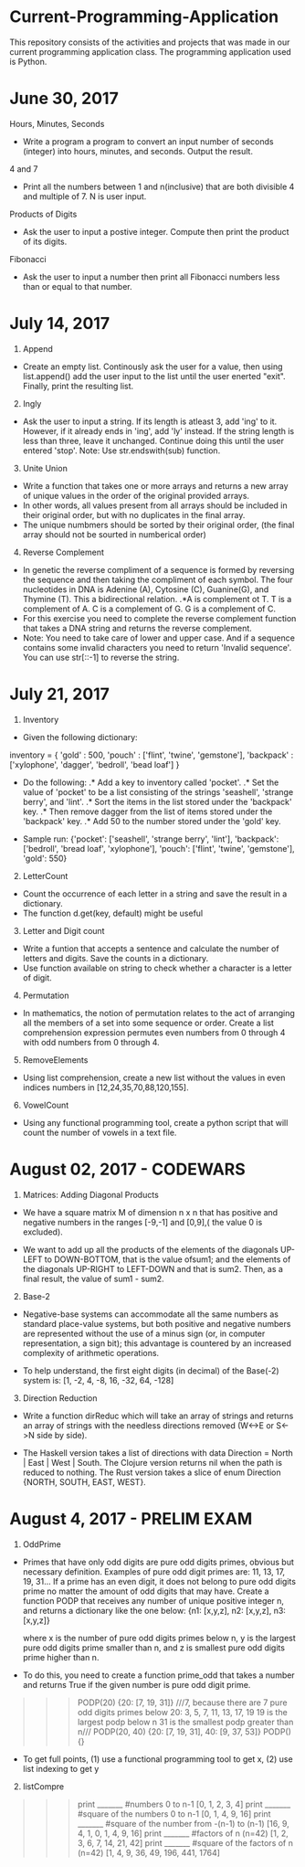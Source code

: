# Current-Programming-Application

This repository consists of the activities and projects that was made in our current programming application class. The programming application used is Python.

# June 30, 2017
Hours, Minutes, Seconds
* Write a program a program to convert an input number of seconds (integer) into hours, minutes, and seconds. Output the result.

4 and 7
* Print all the numbers between 1 and n(inclusive) that are both divisible 4 and multiple of 7. N is user input.

Products of Digits
* Ask the user to input a postive integer. Compute then print the product of its digits.

Fibonacci
* Ask the user to input a number then print all Fibonacci numbers less than or equal to that number.

# July 14, 2017
1. Append
* Create an empty list. Continously ask the user for a value, then using list.append() add the user input to the list until the user enerted "exit". Finally, print the resulting list.

2. Ingly
* Ask the user to input a string. If its length is atleast 3, add 'ing' to it. However, if it already ends in 'ing', add 'ly' instead. If the string length is less than three, leave it unchanged. Continue doing this until the user entered 'stop'. Note: Use str.endswith(sub) function.

3. Unite Union
* Write a function that takes one or more arrays and returns a new array of unique values in the order of the original provided arrays.
* In other words, all values present from all arrays should be included in their original order, but with no duplicates in the final array.
* The unique numbmers should be sorted by their original order, (the final array should not be sourted in numberical order)

4. Reverse Complement
* In genetic the reverse compliment of a sequence is formed by reversing the sequence and then taking the compliment of each symbol. The four nucleotides in DNA is Adenine (A), Cytosine (C), Guanine(G), and Thymine (T). This a bidirectional relation.
.*A is complement ot T. T is a complement of A. C is a complement of G. G is a complement of C.
* For this exercise you need to complete the reverse complement function that takes a DNA string and returns the reverse complement.
* Note: You need to take care of lower and upper case. And if a sequence contains some invalid characters you need to return 'Invalid sequence'. You can use str[::-1] to reverse the string.

# July 21, 2017
1. Inventory
* Given the following dictionary:

inventory = {
	'gold' : 500,
	'pouch' : ['flint', 'twine', 'gemstone'],
	'backpack' : ['xylophone', 'dagger', 'bedroll', 'bead loaf']
}

* Do the following:
.* Add a key to inventory called 'pocket'.
.* Set the value of 'pocket' to be a list consisting of the strings 'seashell', 'strange berry', and 'lint'.
.* Sort the items in the list stored under the 'backpack' key.
.* Then remove dagger from the list of items stored under the 'backpack' key.
.* Add 50 to the number stored under the 'gold' key.

* Sample run: {'pocket': ['seashell', 'strange berry', 'lint'], 'backpack': ['bedroll', 'bread loaf', 'xylophone'], 'pouch': ['flint', 'twine', 'gemstone'], 'gold': 550}

2. LetterCount
* Count the occurrence of each letter in a string and save the result in a dictionary. 
* The function d.get(key, default) might be useful

3. Letter and Digit count
* Write a funtion that accepts a sentence and calculate the number of letters and digits. Save the counts in a dictionary.
* Use function available on string to check whether a character is a letter of digit.

4. Permutation
* In mathematics, the notion of permutation relates to the act of arranging all the members of a set into some sequence or order. Create a list comprehension expression permutes even numbers from 0 through 4 with odd numbers from 0 through 4.

5. RemoveElements
* Using list comprehension, create a new list without the values in even indices numbers in [12,24,35,70,88,120,155].

6. VowelCount
* Using any functional programming tool, create a python script that will count the number of vowels in a text file. 

# August 02, 2017 - CODEWARS
1. Matrices: Adding Diagonal Products
* We have a square matrix M of dimension n x n that has positive and negative numbers in the ranges [-9,-1] and [0,9],( the value 0 is excluded).

* We want to add up all the products of the elements of the diagonals UP-LEFT to DOWN-BOTTOM, that is the value ofsum1; and the elements of the diagonals UP-RIGHT to LEFT-DOWN and that is sum2. Then, as a final result, the value of sum1 - sum2.

2. Base-2
* Negative-base systems can accommodate all the same numbers as standard place-value systems, but both positive and negative numbers are represented without the use of a minus sign (or, in computer representation, a sign bit); this advantage is countered by an increased complexity of arithmetic operations.

* To help understand, the first eight digits (in decimal) of the Base(-2) system is:
	[1, -2, 4, -8, 16, -32, 64, -128]

3. Direction Reduction
* Write a function dirReduc which will take an array of strings and returns an array of strings with the needless directions removed (W<->E or S<->N side by side).

* The Haskell version takes a list of directions with data Direction = North | East | West | South. The Clojure version returns nil when the path is reduced to nothing. The Rust version takes a slice of enum Direction {NORTH, SOUTH, EAST, WEST}.

# August 4, 2017 - PRELIM EXAM
1. OddPrime
* Primes that have only odd digits are pure odd digits primes, obvious but necessary definition. Examples of pure odd digit primes are: 11, 13, 17, 19, 31... If a prime has an even digit, it does not belong to pure odd digits prime no matter the amount of odd digits that may have. Create a function PODP that receives any number of unique positive integer n, and returns a dictionary like the one below:
	{n1: [x,y,z], n2: [x,y,z], n3: [x,y,z]}

	where x is the number of pure odd digits primes below n, y is the largest pure odd digits prime smaller than n, and z is smallest pure odd digits prime higher than n. 

* To do this, you need to create a function prime_odd that takes a number and returns True if the given number is pure odd digit prime.
>>> PODP(20)
>>> {20: [7, 19, 31]}
///7, because there are 7 pure odd digits primes below 20: 3, 5, 7, 11, 13, 17, 19
19 is the largest podp below n
31 is the smallest podp greater than n///
>>> PODP(20, 40)
>>> {20: [7, 19, 31], 40: [9, 37, 53]}
>>> PODP()
>>> {}

* To get full points, (1) use a functional programming tool to get x, (2) use list indexing to get y
 
2. listCompre
>>> print _______ #numbers 0 to n-1
>>> [0, 1, 2, 3, 4]
>>> print _______ #square of the numbers 0 to n-1
>>> [0, 1, 4, 9, 16]
>>> print _______ #square of the number from -(n-1) to (n-1)
>>> [16, 9, 4, 1, 0, 1, 4, 9, 16]
>>> print _______ #factors of n (n=42)
>>> [1, 2, 3, 6, 7, 14, 21, 42]
>>> print _______ #square of the factors of n (n=42)
>>> [1, 4, 9, 36, 49, 196, 441, 1764]